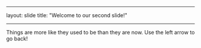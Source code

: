 ___
layout: slide
title: "Welcome to our second slide!"
___
Things are more like they used to be than they are now.
Use the left arrow to go back!
